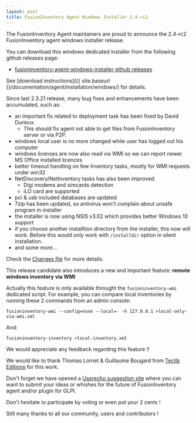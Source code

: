 ```yaml
---
layout: post
title: FusionInventory Agent Windows Installer 2.4-rc2
---
```


The FusionInventory Agent maintainers are proud to announce the 2.4-rc2 FusionInventory agent windows installer release.

You can download this windows dedicated installer from the following github releases page:

* [fusioninventory-agent-windows-installer github releases](https://github.com/g-bougard/fusioninventory-agent-windows-installer/releases/tag/2.4-rc2)

See [download instructions]({{ site.baseurl }}/documentation/agent/installation/windows/) for details.

Since last 2.3.21 release, many bug fixes and enhancements have been accumulated, such as:

- an important fix related to deployment task has been fixed by David Durieux.
  - This should fix agent not able to get files from FusionInventory server or via P2P. 
- windows local user is no more changed while user has logged out his computer
- windows licenses are now also read via WMI so we can report newer MS Office installed licences
- better timeout handling on few Inventory tasks, mostly for WMI requests under win32
- NetDiscovery/NetInventory tasks has also been improved:
  - Digi modems and simcards detection
  - iLO card are supported
- pci & usb included databases are updated
- 7zip has been updated, so antivirus won't complain about unsafe program in installer
- the installer is now using NSIS v3.02 which provides better Windows 10 support
- if you choose another installtion directory from the installer, this now will
  work. Before this would only work with `/installdir` option in silent installation.
- and some more...

Check the [Changes file](https://github.com/TECLIB/fusioninventory-agent/blob/2.4-rc2/Changes) for more details.

This release candidate also introduces a new and important feature: **remote windows inventory via WMI**

Actually this feature is only available throught the `fusioninventory-wmi` dedicated script. For example, you can compare local inventories by running these 2 commands
from an admin console:

`fusioninventory-wmi --config=none --local=- -h 127.0.0.1 >local-only-via-wmi.xml`

And:

`fusioninventory-inventory >local-inventory.xml`

We would appreciate any feedback regarding this feature !!

We would like to thank Thomas Lornet & Guillaume Bougard from [Teclib Editions](http://teclib-edition.com/en/) for this work.

Don't forget we have opened a [Userecho suggestion site](http://fusioninventory.userecho.com/) where you can want to submit your ideas or whishes for the future of FusionInventory agent and/or plugin for GLPI.

Don't hesitate to participate by voting or even put your 2 cents !

Still many thanks to all our community, users and contributors !
